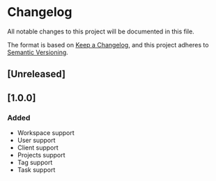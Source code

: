 # Changelog
All notable changes to this project will be documented in this file.

The format is based on [Keep a Changelog](https://keepachangelog.com/en/1.0.0/),
and this project adheres to [Semantic Versioning](https://semver.org/spec/v2.0.0.html).

## [Unreleased]

## [1.0.0]
### Added
- Workspace support
- User support
- Client support
- Projects support
- Tag support
- Task support

<!-- 
===== Template =====
## [0.0.0]
### Added
### Changed
### Removed 
### Fixed
-->
